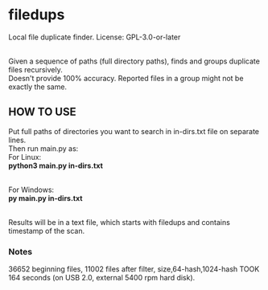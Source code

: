 # filedups

Local file duplicate finder. License: GPL-3.0-or-later

<br>Given a sequence of paths (full directory paths), finds and groups duplicate
 files recursively.
<br>Doesn't provide 100% accuracy. Reported files in a group might not be exactly
 the same.

## HOW TO USE
Put full paths of directories you want to search in in-dirs.txt file on separate
 lines.
<br>Then run main.py as:
<br>For Linux:
<br>**python3 main.py in-dirs.txt**

<br>For Windows:
<br>**py main.py in-dirs.txt**

<br>Results will be in a text file, which starts with filedups and contains
 timestamp of the scan.

### Notes
36652 beginning files, 11002 files after filter, size,64-hash,1024-hash TOOK 164 seconds (on USB 2.0, external 5400 rpm hard disk).
